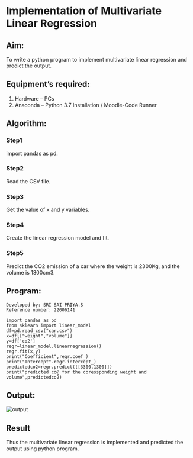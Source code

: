 # Implementation of Multivariate Linear Regression

## Aim:
To write a python program to implement multivariate linear regression and predict the output.
## Equipment’s required:
1.	Hardware – PCs
2.	Anaconda – Python 3.7 Installation / Moodle-Code Runner
## Algorithm:
### Step1
import pandas as pd.

### Step2
Read the CSV file.

### Step3
Get the value of x and y variables.

### Step4
Create the linear regression model and fit.

### Step5
Predict the CO2 emission of a car where the weight is 2300Kg, and the volume is 1300cm3.

## Program:
```
Developed by: SRI SAI PRIYA.S
Reference number: 22006141

import pandas as pd
from sklearn import linear_model
df=pd.read_csv("car.csv")
x=df[["weight","volume"]]
y=df['co2']
regr=linear_model.linearregression()
regr.fit(x,y)
print("Coefficient",regr.coef_)
print("Intercept".regr.intercept_)
predictedco2=regr.predict([[3300,1300]])
print("predicted co@ for the coressponding weight and volume",predictedco2)
```
## Output:
![output](/mul.png)

## Result
Thus the multivariate linear regression is implemented and predicted the output using python program.
